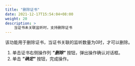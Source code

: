 ```yaml
---
title: "删除证书"
date: 2021-12-17T15:54:04+08:00
weight: 20
description: >
    当证书未关联监听时，支持删除证书
---
```


该功能用于删除证书，当证书关联的监听数量为0时，才可以删除。

1. 单击证书右侧操作列 **_"删除"_** 按钮，弹出操作确认对话框。
2. 单击 **_"确定"_** 按钮，完成操作。
